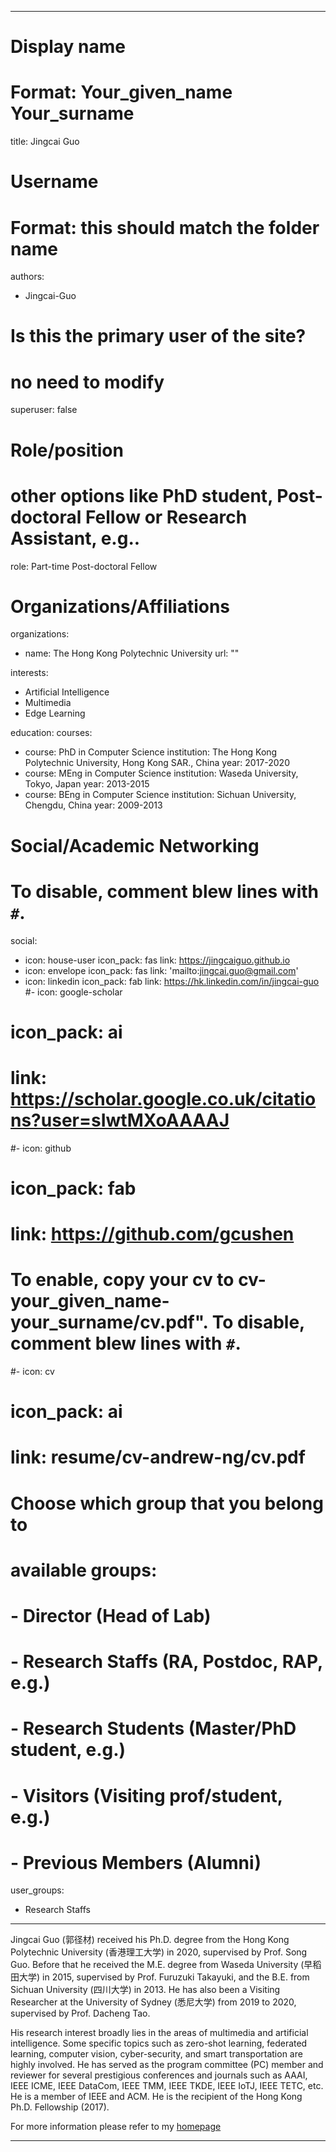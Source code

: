 
---
# Display name
# Format: Your_given_name Your_surname 
title: Jingcai Guo

# Username
# Format: this should match the folder name
authors:
- Jingcai-Guo

# Is this the primary user of the site?
# no need to modify 
superuser: false

# Role/position
# other options like PhD student, Post-doctoral Fellow or Research Assistant, e.g..
role: Part-time Post-doctoral Fellow

# Organizations/Affiliations
organizations:
- name: The Hong Kong Polytechnic University
  url: ""

interests:
- Artificial Intelligence
- Multimedia
- Edge Learning

education:
  courses:
  - course: PhD in Computer Science
    institution: The Hong Kong Polytechnic University, Hong Kong SAR., China
    year: 2017-2020
  - course: MEng in Computer Science
    institution: Waseda University, Tokyo, Japan
    year: 2013-2015
  - course: BEng in Computer Science
    institution: Sichuan University, Chengdu, China
    year: 2009-2013

# Social/Academic Networking
# To disable, comment blew lines with `#`.
social:
- icon: house-user
  icon_pack: fas
  link: https://jingcaiguo.github.io
- icon: envelope
  icon_pack: fas
  link: 'mailto:jingcai.guo@gmail.com'
- icon: linkedin
  icon_pack: fab
  link: https://hk.linkedin.com/in/jingcai-guo
#- icon: google-scholar
#  icon_pack: ai
#  link: https://scholar.google.co.uk/citations?user=sIwtMXoAAAAJ
#- icon: github
#  icon_pack: fab
#  link: https://github.com/gcushen

# To enable, copy your cv to cv-your_given_name-your_surname/cv.pdf". To disable, comment blew lines with `#`.
#- icon: cv
#  icon_pack: ai
#  link: resume/cv-andrew-ng/cv.pdf

# Choose which group that you belong to
#  available groups:
#  - Director (Head of Lab)
#  - Research Staffs (RA, Postdoc, RAP, e.g.)
#  - Research Students (Master/PhD student, e.g.)
#  - Visitors (Visiting prof/student, e.g.)
#  - Previous Members (Alumni)
user_groups:
- Research Staffs
---

Jingcai Guo (郭径材) received his Ph.D. degree from the Hong Kong Polytechnic University (香港理工大学) in 2020, supervised by Prof. Song Guo. Before that he received the M.E. degree from Waseda University (早稻田大学) in 2015, supervised by Prof. Furuzuki Takayuki, and the B.E. from Sichuan University (四川大学) in 2013. He has also been a Visiting Researcher at the University of Sydney (悉尼大学) from 2019 to 2020, supervised by Prof. Dacheng Tao.

His research interest broadly lies in the areas of multimedia and artificial intelligence. Some specific topics such as zero-shot learning, federated learning, computer vision, cyber-security, and smart transportation are highly involved. He has served as the program committee (PC) member and reviewer for several prestigious conferences and journals such as AAAI, IEEE ICME, IEEE DataCom, IEEE TMM, IEEE TKDE, IEEE IoTJ, IEEE TETC, etc. He is a member of IEEE and ACM. He is the recipient of the Hong Kong Ph.D. Fellowship (2017).

For more information please refer to my [homepage](https://jingcaiguo.github.io/)

---
